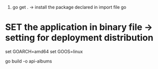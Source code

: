 1)  go get . -> install the package declared in import  file go

# SET the application in binary file -> setting for deployment distribution  
set GOARCH=amd64
set GOOS=linux

go build -o api-albums